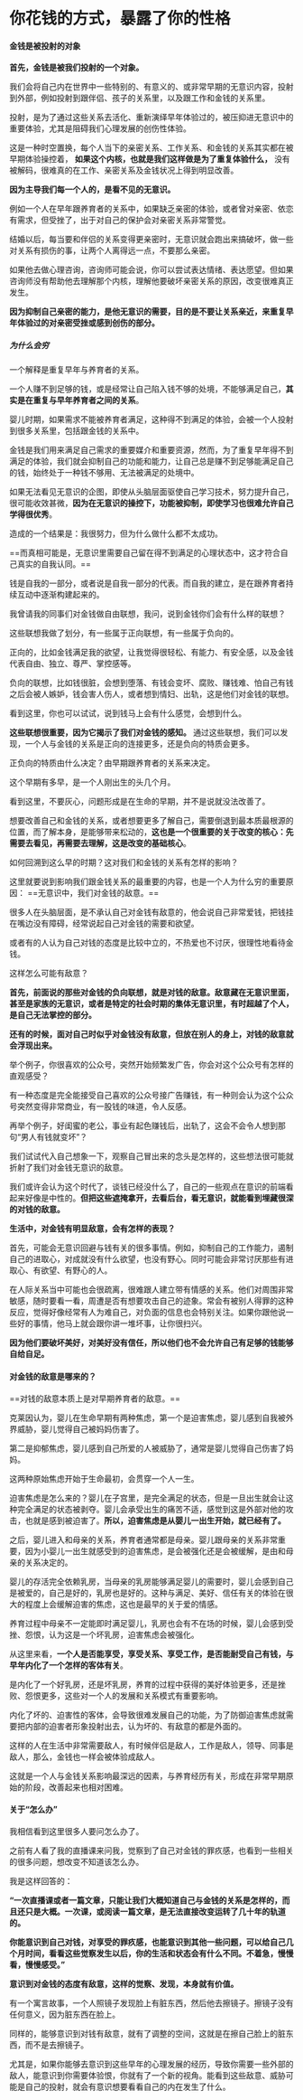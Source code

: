 # 你花钱的方式，暴露了你的性格




#### 金钱是被投射的对象


**首先，金钱是被我们投射的一个对象。**

我们会将自己内在世界中一些特别的、有意义的、或非常早期的无意识内容，投射到外部，例如投射到跟伴侣、孩子的关系里，以及跟工作和金钱的关系里。

投射，是为了通过这些关系去活化、重新演绎早年体验过的，被压抑进无意识中的重要体验，尤其是阻碍我们心理发展的创伤性体验。

这是一种时空置换，每个人当下的亲密关系、工作关系、和金钱的关系其实都在被早期体验操控着， **如果这个内核，也就是我们这样做是为了重复体验什么，** 没有被解码，很难真的在工作、亲密关系及金钱状况上得到明显改善。

**因为主导我们每一个人的，是看不见的无意识。**

例如一个人在早年跟养育者的关系中，如果缺乏亲密的体验，或者曾对亲密、依恋有需求，但受挫了，出于对自己的保护会对亲密关系非常警觉。

结婚以后，每当要和伴侣的关系变得更亲密时，无意识就会跑出来搞破坏，做一些对关系有损伤的事，让两个人离得远一点，不要那么亲密。

如果他去做心理咨询，咨询师可能会说，你可以尝试表达情绪、表达愿望。但如果咨询师没有帮助他去理解那个内核，理解他要破坏亲密关系的原因，改变很难真正发生。

**因为抑制自己亲密的能力，是他无意识的需要，目的是不要让关系亲近，来重复早年体验过的对亲密受挫或感到创伤的部分。**


##### 为什么会穷


一个解释是重复早年与养育者的关系。

一个人赚不到足够的钱，或是经常让自己陷入钱不够的处境，不能够满足自己，**其实是在重复与早年养育者之间的关系**。

婴儿时期，如果需求不能被养育者满足，这种得不到满足的体验，会被一个人投射到很多关系里，包括跟金钱的关系中。

金钱是我们用来满足自己需求的重要媒介和重要资源，然而，为了重复早年得不到满足的体验，我们就会抑制自己的功能和能力，让自己总是赚不到足够能满足自己的钱，始终处于一种钱不够用、无法被满足的处境中。

如果无法看见无意识的企图，即使从头脑层面驱使自己学习技术，努力提升自己，很可能收效甚微，**因为在无意识的操控下，功能被抑制，即使学习也很难允许自己学得很优秀**。

造成的一个结果是：我很努力，但为什么做什么都不太成功。

==而真相可能是，无意识里需要自己留在得不到满足的心理状态中，这才符合自己真实的自我认同。==

钱是自我的一部分，或者说是自我一部分的代表。而自我的建立，是在跟养育者持续互动中逐渐构建起来的。

我曾请我的同事们对金钱做自由联想，我问，说到金钱你们会有什么样的联想？

这些联想我做了划分，有一些属于正向联想，有一些属于负向的。

正向的，比如金钱满足我的欲望，让我觉得很轻松、有能力、有安全感，以及金钱代表自由、独立、尊严、掌控感等。

负向的联想，比如钱很脏，会想到堕落、有钱会变坏、腐败、赚钱难、怕自己有钱之后会被人嫉妒，钱会害人伤人，或者想到情妇、出轨，这是他们对金钱的联想。

看到这里，你也可以试试，说到钱马上会有什么感觉，会想到什么。

**这些联想很重要，因为它揭示了我们对金钱的感知。** 通过这些联想，我们可以发现，一个人与金钱的关系是正向的连接更多，还是负向的特质会更多。

正负向的特质由什么决定？由早期跟养育者的关系来决定。

这个早期有多早，是一个人刚出生的头几个月。

看到这里，不要灰心，问题形成是在生命的早期，并不是说就没法改善了。

想要改善自己和金钱的关系，或者想要更多了解自己，需要倒退到最本质最根源的位置，而了解本身，是能够带来松动的，**这也是一个很重要的关于改变的核心：先需要去看见，再需要去理解，这是改变的基础核心**。

如何回溯到这么早的时期？这对我们和金钱的关系有怎样的影响？

这里就要说到影响我们跟金钱关系的最重要的内容，也是一个人为什么穷的重要原因： ==无意识中，我们对金钱的敌意。==

很多人在头脑层面，是不承认自己对金钱有敌意的，他会说自己非常爱钱，把钱挂在嘴边没有障碍，经常说起自己对金钱的需要和欲望。

或者有的人认为自己对钱的态度是比较中立的，不热爱也不讨厌，很理性地看待金钱。

这样怎么可能有敌意？

**首先，前面说的那些对金钱的负向联想，就是对钱的敌意。敌意藏在无意识里面，甚至是家族的无意识，或者是特定的社会时期的集体无意识里，有时超越了个人，是自己无法掌控的部分。**

**还有的时候，面对自己时似乎对金钱没有敌意，但放在别人的身上，对钱的敌意就会浮现出来。**

举个例子，你很喜欢的公众号，突然开始频繁发广告，你会对这个公众号有怎样的直观感受？

有一种态度是完全能接受自己喜欢的公众号接广告赚钱，有一种则会认为这个公众号突然变得非常商业，有一股钱的味道，令人反感。

再举个例子，好闺蜜的老公，事业有起色赚钱后，出轨了，这会不会令人想到那句“男人有钱就变坏”？

我们试试代入自己想象一下，观察自己冒出来的念头是怎样的，这些想法很可能就折射了我们对金钱无意识的敌意。

我们或许会认为这个时代了，谈钱已经没什么了，自己的一些观点在意识的前端看起来好像是中性的。**但把这些遮掩拿开，去看后台，看无意识，就能看到埋藏很深的对钱的敌意。**

**生活中，对金钱有明显敌意，会有怎样的表现？**

首先，可能会无意识回避与钱有关的很多事情。例如，抑制自己的工作能力，遏制自己的进取心，对成就没有什么欲望，也没有野心。同时可能会非常讨厌那些有进取心、有欲望、有野心的人。

在人际关系当中可能也会很疏离，很难跟人建立带有情感的关系。他们对周围非常敏感，随时要看一看，周遭是否有想要攻击自己的迹象。常会有被别人得罪的这种反应，觉得好像经常有人为难自己，对负面的信息也会特别关注。如果你跟他说一些好的事情，他马上就会跟你讲一堆坏事，让你很扫兴。

**因为他们要破坏美好，对美好没有信任，所以他们也不会允许自己有足够的钱能够自给自足。**


#### 对金钱的敌意是哪来的？


==对钱的敌意本质上是对早期养育者的敌意。==

克莱因认为，婴儿在生命早期有两种焦虑，第一个是迫害焦虑，婴儿感到自我被外界威胁，婴儿觉得自己被妈妈伤害了。

第二是抑郁焦虑，婴儿感到自己所爱的人被威胁了，通常是婴儿觉得自己伤害了妈妈。

这两种原始焦虑开始于生命最初，会贯穿一个人一生。

迫害焦虑是怎么来的？婴儿在子宫里，是完全满足的状态，但是一旦出生就会让这种完全满足的状态被剥夺。婴儿会承受出生的痛苦不适，感觉到这是外部对他的攻击，也就是感到被迫害了。**所以，迫害焦虑是从婴儿一出生开始，就已经有了。**

之后，婴儿进入和母亲的关系，养育者通常都是母亲。婴儿跟母亲的关系非常重要，因为小婴儿一出生就感受到的迫害焦虑，是会被强化还是会被缓解，是由和母亲的关系决定的。

婴儿的存活完全依赖乳房，当母亲的乳房能够满足婴儿的需要时，婴儿会感到自己是被爱的，自己是好的，乳房也是好的。这种与满足、美好、信任有关的体验在很大的程度上会缓解迫害的焦虑，这也是最早的关于爱的情感。

养育过程中母亲不一定能即时满足婴儿，乳房也会有不在场的时候，婴儿会感到受挫、怨恨，认为这是一个坏乳房，迫害焦虑会被强化。

从这里来看，**一个人是否能享受，享受关系、享受工作，是否能耐受自己有钱，与早年内化了一个怎样的客体有关**。

是内化了一个好乳房，还是坏乳房，养育的过程中获得的美好体验更多，还是挫败、怨恨更多，这些对一个人的发展和关系模式有重要影响。

内化了坏的、迫害性的客体，会导致很难发展自己的功能，为了防御迫害焦虑就需要把内部的迫害者形象投射出去，认为坏的、有敌意的都是外面的。

这样的人在生活中非常需要敌人，有时候伴侣是敌人，工作是敌人，领导、同事是敌人，那么，金钱也一样会被体验成敌人。

这就是一个人与金钱关系影响最深远的因素，与养育经历有关，形成在非常早期原始的阶段，改善起来也相对困难。


#### 关于“怎么办”


我相信看到这里很多人要问怎么办了。

之前有人看了我的直播课来问我，觉察到了自己对金钱的罪疚感，也看到一些相关的很多问题，想改变不知道该怎么办。

我是这样回答的：

**“一次直播课或者一篇文章，只能让我们大概知道自己与金钱的关系是怎样的，而且还只是大概。一次课，或阅读一篇文章，是无法直接改变运转了几十年的轨道的。**

**你能意识到自己对钱，对享受的罪疚感，也能意识到其他一些问题，可以给自己几个月时间，看看这些觉察发生以后，你的生活和状态会有什么不同。不着急，慢慢看，慢慢感受。”**

**意识到对金钱的态度有敌意，这样的觉察、发现，本身就有价值。**

有一个寓言故事，一个人照镜子发现脸上有脏东西，然后他去擦镜子。擦镜子没有任何意义，因为脏东西在脸上。

同样的，能够意识到对钱有敌意，就有了调整的空间，这就是在擦自己脸上的脏东西，而不是去擦镜子。

尤其是，如果你能够去意识到这些早年的心理发展的经历，导致你需要一些外部的敌人，能意识到你需要体验恨，你就有了一个新的视角。能看到这些敌意、威胁可能是自己的投射，就会有意识想要看看自己的内在发生了什么。

